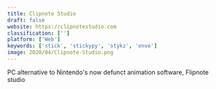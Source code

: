 ```yaml
---
title: Clipnote Studio
draft: false 
website: https://clipnotestudio.com
classification: ['']
platform: ['Web']
keywords: ['stick', 'stickypy', 'stykz', 'enve']
image: 2020/04/Clipnote-Studio.png
---
```

PC alternative to Nintendo's now defunct animation software, Flipnote studio